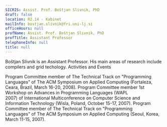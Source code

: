 ```yaml
---
SICRIS: Assist. Prof. Boštjan Slivnik, PhD
draft: false
location: R2.14 - Kabinet
mailInfo: bostjan.slivnik@fri.uni-lj.si
officeHours: null
profName: Assist. Prof. Boštjan Slivnik, PhD
profTitle: Assistant Professor
telephoneInfo: null
title: null
---
```



Boštjan Slivnik is an Assistant Professor. His main areas of research include compilers and grid techology.
Activities and Events

Program Committee member of The Technical Track on "Programming Languages" of The ACM Symposium on Applied Computing (Fortaleza, Ceara, Brazil, March 16-20, 2008).
Program Committee member 1st Workshop on Advances in Programming Languages (WAPL 2007) of International Multiconference on Computer Science and Information Technology (Wisla, Poland, October 15-17, 2007).
Program Committee member of The Technical Track on "Programming Languages" of The ACM Symposium on Applied Computing (Seoul, Korea, March 11-15, 2007).